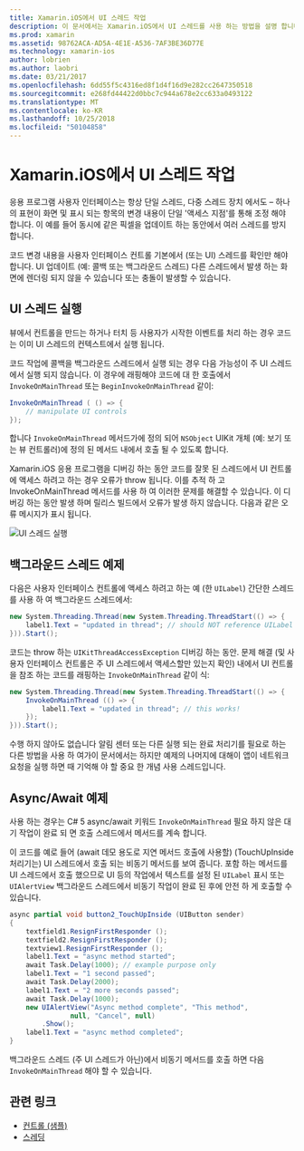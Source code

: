 ```yaml
---
title: Xamarin.iOS에서 UI 스레드 작업
description: 이 문서에서는 Xamarin.iOS에서 UI 스레드를 사용 하는 방법을 설명 합니다. UI 스레드 실행에 설명, 백그라운드 스레드 예제를 제공 하 고 async/await를 검사 합니다.
ms.prod: xamarin
ms.assetid: 98762ACA-AD5A-4E1E-A536-7AF3BE36D77E
ms.technology: xamarin-ios
author: lobrien
ms.author: laobri
ms.date: 03/21/2017
ms.openlocfilehash: 6dd55f5c4316ed8f1d4f16d9e282cc2647350518
ms.sourcegitcommit: e268fd44422d0bbc7c944a678e2cc633a0493122
ms.translationtype: MT
ms.contentlocale: ko-KR
ms.lasthandoff: 10/25/2018
ms.locfileid: "50104858"
---
```

# <a name="working-with-the-ui-thread-in-xamarinios"></a>Xamarin.iOS에서 UI 스레드 작업

응용 프로그램 사용자 인터페이스는 항상 단일 스레드, 다중 스레드 장치 에서도 – 하나의 표현이 화면 및 표시 되는 항목의 변경 내용이 단일 '액세스 지점'를 통해 조정 해야 합니다. 이 예를 들어 동시에 같은 픽셀을 업데이트 하는 동안에서 여러 스레드를 방지 합니다.

코드 변경 내용을 사용자 인터페이스 컨트롤 기본에서 (또는 UI) 스레드를 확인만 해야 합니다. UI 업데이트 (예: 콜백 또는 백그라운드 스레드) 다른 스레드에서 발생 하는 화면에 렌더링 되지 않을 수 있습니다 또는 충돌이 발생할 수 있습니다.

## <a name="ui-thread-execution"></a>UI 스레드 실행

뷰에서 컨트롤을 만드는 하거나 터치 등 사용자가 시작한 이벤트를 처리 하는 경우 코드는 이미 UI 스레드의 컨텍스트에서 실행 됩니다.

코드 작업에 콜백을 백그라운드 스레드에서 실행 되는 경우 다음 가능성이 주 UI 스레드에서 실행 되지 않습니다. 이 경우에 래핑해야 코드에 대 한 호출에서 `InvokeOnMainThread` 또는 `BeginInvokeOnMainThread` 같이:

```csharp
InvokeOnMainThread ( () => {
    // manipulate UI controls
});
```

합니다 `InvokeOnMainThread` 메서드가에 정의 되어 `NSObject` UIKit 개체 (예: 보기 또는 뷰 컨트롤러)에 정의 된 메서드 내에서 호출 될 수 있도록 합니다.

Xamarin.iOS 응용 프로그램을 디버깅 하는 동안 코드를 잘못 된 스레드에서 UI 컨트롤에 액세스 하려고 하는 경우 오류가 throw 됩니다. 이를 추적 하 고 InvokeOnMainThread 메서드를 사용 하 여 이러한 문제를 해결할 수 있습니다. 이 디버깅 하는 동안 발생 하며 릴리스 빌드에서 오류가 발생 하지 않습니다. 다음과 같은 오류 메시지가 표시 됩니다.

 ![](ui-thread-images/image10.png "UI 스레드 실행")

 <a name="Background_Thread_Example" />


## <a name="background-thread-example"></a>백그라운드 스레드 예제

다음은 사용자 인터페이스 컨트롤에 액세스 하려고 하는 예 (한 `UILabel`) 간단한 스레드를 사용 하 여 백그라운드 스레드에서:

```csharp
new System.Threading.Thread(new System.Threading.ThreadStart(() => {
    label1.Text = "updated in thread"; // should NOT reference UILabel on background thread!
})).Start();
```

코드는 throw 하는 `UIKitThreadAccessException` 디버깅 하는 동안. 문제 해결 (및 사용자 인터페이스 컨트롤은 주 UI 스레드에서 액세스할만 있는지 확인) 내에서 UI 컨트롤을 참조 하는 코드를 래핑하는 `InvokeOnMainThread` 같이 식:

```csharp
new System.Threading.Thread(new System.Threading.ThreadStart(() => {
    InvokeOnMainThread (() => {
        label1.Text = "updated in thread"; // this works!
    });
})).Start();
```

수행 하지 않아도 없습니다 알림 센터 또는 다른 실행 되는 완료 처리기를 필요로 하는 다른 방법을 사용 하 여가이 문서에서는 하지만 예제의 나머지에 대해이 앱이 네트워크 요청을 실행 하면 때 기억해 야 할 중요 한 개념 사용 스레드입니다.

 <a name="Async_Await_Example" />


## <a name="asyncawait-example"></a>Async/Await 예제

사용 하는 경우는 C# 5 async/await 키워드 `InvokeOnMainThread` 필요 하지 않은 대기 작업이 완료 되 면 호출 스레드에서 메서드를 계속 합니다.

이 코드를 예로 들어 (await 데모 용도로 지연 메서드 호출에 사용할) (TouchUpInside 처리기는) UI 스레드에서 호출 되는 비동기 메서드를 보여 줍니다. 포함 하는 메서드를 UI 스레드에서 호출 했으므로 UI 등의 작업에서 텍스트를 설정 된 `UILabel` 표시 또는 `UIAlertView` 백그라운드 스레드에서 비동기 작업이 완료 된 후에 안전 하 게 호출할 수 있습니다.

```csharp
async partial void button2_TouchUpInside (UIButton sender)
{
    textfield1.ResignFirstResponder ();
    textfield2.ResignFirstResponder ();
    textview1.ResignFirstResponder ();
    label1.Text = "async method started";
    await Task.Delay(1000); // example purpose only
    label1.Text = "1 second passed";
    await Task.Delay(2000);
    label1.Text = "2 more seconds passed";
    await Task.Delay(1000);
    new UIAlertView("Async method complete", "This method", 
               null, "Cancel", null)
        .Show();
    label1.Text = "async method completed";
}
```

백그라운드 스레드 (주 UI 스레드가 아닌)에서 비동기 메서드를 호출 하면 다음 `InvokeOnMainThread` 해야 할 수 있습니다.


## <a name="related-links"></a>관련 링크

- [컨트롤 (샘플)](https://developer.xamarin.com/samples/Controls/)
- [스레딩](~/ios/app-fundamentals/threading.md)
